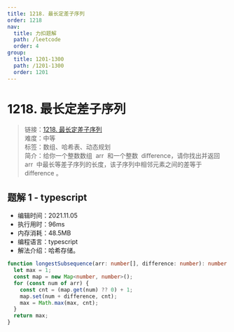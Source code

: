 ```yaml
---
title: 1218. 最长定差子序列
order: 1218
nav:
  title: 力扣题解
  path: /leetcode
  order: 4
group:
  title: 1201-1300
  path: /1201-1300
  order: 1201
---
```


# 1218. 最长定差子序列

> 链接：[1218. 最长定差子序列](https://leetcode-cn.com/problems/longest-arithmetic-subsequence-of-given-difference/)  
> 难度：中等  
> 标签：数组、哈希表、动态规划  
> 简介：给你一个整数数组  arr  和一个整数  difference，请你找出并返回 arr  中最长等差子序列的长度，该子序列中相邻元素之间的差等于 difference 。

## 题解 1 - typescript

- 编辑时间：2021.11.05
- 执行用时：96ms
- 内存消耗：48.5MB
- 编程语言：typescript
- 解法介绍：哈希存储。

```typescript
function longestSubsequence(arr: number[], difference: number): number {
  let max = 1;
  const map = new Map<number, number>();
  for (const num of arr) {
    const cnt = (map.get(num) ?? 0) + 1;
    map.set(num + difference, cnt);
    max = Math.max(max, cnt);
  }
  return max;
}
```
